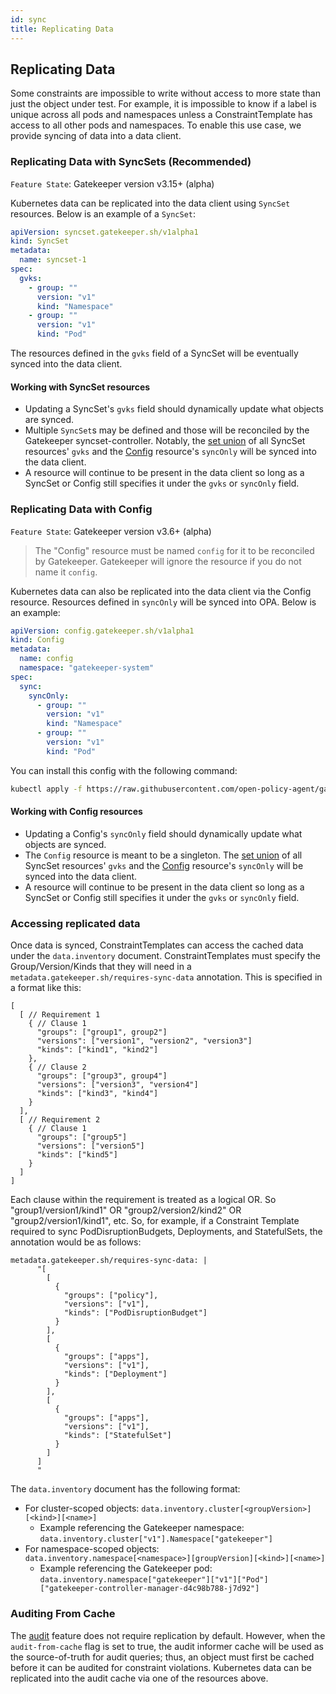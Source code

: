 ```yaml
---
id: sync
title: Replicating Data
---
```


## Replicating Data

Some constraints are impossible to write without access to more state than just the object under test. For example, it is impossible to know if a label is unique across all pods and namespaces unless a ConstraintTemplate has access to all other pods and namespaces. To enable this use case, we provide syncing of data into a data client.

### Replicating Data with SyncSets (Recommended)

`Feature State`: Gatekeeper version v3.15+ (alpha)

Kubernetes data can be replicated into the data client using `SyncSet` resources. Below is an example of a `SyncSet`:

```yaml
apiVersion: syncset.gatekeeper.sh/v1alpha1
kind: SyncSet
metadata:
  name: syncset-1
spec:
  gvks:
    - group: ""
      version: "v1"
      kind: "Namespace"
    - group: ""
      version: "v1"
      kind: "Pod"
```

The resources defined in the `gvks` field of a SyncSet will be eventually synced into the data client.

#### Working with SyncSet resources

* Updating a SyncSet's `gvks` field should dynamically update what objects are synced.
* Multiple `SyncSet`s may be defined and those will be reconciled by the Gatekeeper syncset-controller. Notably, the [set union](https://en.wikipedia.org/wiki/Union_(set_theory)) of all SyncSet resources' `gvks` and the [Config](sync#replicating-data-with-config) resource's `syncOnly` will be synced into the data client.
* A resource will continue to be present in the data client so long as a SyncSet or Config still specifies it under the `gvks` or `syncOnly` field.

### Replicating Data with Config

`Feature State`: Gatekeeper version v3.6+ (alpha)

> The "Config" resource must be named `config` for it to be reconciled by Gatekeeper. Gatekeeper will ignore the resource if you do not name it `config`.

Kubernetes data can also be replicated into the data client via the Config resource. Resources defined in `syncOnly` will be synced into OPA. Below is an example:

```yaml
apiVersion: config.gatekeeper.sh/v1alpha1
kind: Config
metadata:
  name: config
  namespace: "gatekeeper-system"
spec:
  sync:
    syncOnly:
      - group: ""
        version: "v1"
        kind: "Namespace"
      - group: ""
        version: "v1"
        kind: "Pod"
```

You can install this config with the following command:

```sh
kubectl apply -f https://raw.githubusercontent.com/open-policy-agent/gatekeeper/master/demo/basic/sync.yaml
```

#### Working with Config resources

* Updating a Config's `syncOnly` field should dynamically update what objects are synced.
* The `Config` resource is meant to be a singleton. The [set union](https://en.wikipedia.org/wiki/Union_(set_theory)) of all SyncSet resources' `gvks` and the [Config](sync#replicating-data-with-config) resource's `syncOnly` will be synced into the data client.
* A resource will continue to be present in the data client so long as a SyncSet or Config still specifies it under the `gvks` or `syncOnly` field.

### Accessing replicated data

Once data is synced, ConstraintTemplates can access the cached data under the `data.inventory` document. ConstraintTemplates must specify the Group/Version/Kinds that they will need in a `metadata.gatekeeper.sh/requires-sync-data` annotation. This is specified in a format like this:
```
[
  [ // Requirement 1
    { // Clause 1
      "groups": ["group1", group2"]
      "versions": ["version1", "version2", "version3"]
      "kinds": ["kind1", "kind2"]
    },
    { // Clause 2
      "groups": ["group3", group4"]
      "versions": ["version3", "version4"]
      "kinds": ["kind3", "kind4"]
    }
  ],
  [ // Requirement 2
    { // Clause 1
      "groups": ["group5"]
      "versions": ["version5"]
      "kinds": ["kind5"]
    }
  ]
]
```
Each clause within the requirement is treated as a logical OR. So "group1/version1/kind1" OR "group2/version2/kind2" OR "group2/version1/kind1", etc.
So, for example, if a Constraint Template required to sync PodDisruptionBudgets, Deployments, and StatefulSets, the annotation would be as follows:
```
metadata.gatekeeper.sh/requires-sync-data: |
      "[
        [
          {
            "groups": ["policy"],
            "versions": ["v1"],
            "kinds": ["PodDisruptionBudget"]
          }
        ],
        [
          {
            "groups": ["apps"],
            "versions": ["v1"],
            "kinds": ["Deployment"]
          }
        ],
        [
          {
            "groups": ["apps"],
            "versions": ["v1"],
            "kinds": ["StatefulSet"]
          }
        ]
      ]
      "
```
The `data.inventory` document has the following format:
  * For cluster-scoped objects: `data.inventory.cluster[<groupVersion>][<kind>][<name>]`
     * Example referencing the Gatekeeper namespace: `data.inventory.cluster["v1"].Namespace["gatekeeper"]`
  * For namespace-scoped objects: `data.inventory.namespace[<namespace>][groupVersion][<kind>][<name>]`
     * Example referencing the Gatekeeper pod: `data.inventory.namespace["gatekeeper"]["v1"]["Pod"]["gatekeeper-controller-manager-d4c98b788-j7d92"]`

### Auditing From Cache

The [audit](audit.md) feature does not require replication by default. However, when the `audit-from-cache` flag is set to true, the audit informer cache will be used as the source-of-truth for audit queries; thus, an object must first be cached before it can be audited for constraint violations. Kubernetes data can be replicated into the audit cache via one of the resources above.